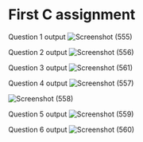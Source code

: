 # First C assignment

Question 1 output
![Screenshot (555)](https://user-images.githubusercontent.com/86835129/193334607-45f273d4-3f9f-4bf0-9db6-7b02cc75eea9.png)

Question 2 output
![Screenshot (556)](https://user-images.githubusercontent.com/86835129/193334619-baf4657e-e67e-4dd3-bf7f-f31cd7b11888.png)

Question 3 output
![Screenshot (561)](https://user-images.githubusercontent.com/86835129/193334641-a9cb69b1-fe9c-4769-855f-5f3541e6c687.png)

Question 4 output
![Screenshot (557)](https://user-images.githubusercontent.com/86835129/193334661-4524a6fe-eca3-4ca8-abda-2727c411362c.png)

![Screenshot (558)](https://user-images.githubusercontent.com/86835129/193334934-10df8654-1d02-4a2a-b1ad-c69d8acf8842.png)

Question 5 output
![Screenshot (559)](https://user-images.githubusercontent.com/86835129/193334946-17f5845d-8758-486e-a632-e0a71236d107.png)

Question 6 output
![Screenshot (560)](https://user-images.githubusercontent.com/86835129/193334966-c6bd0a59-c164-4833-b4c9-64541328013b.png)


